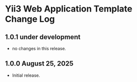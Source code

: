 # Yii3 Web Application Template Change Log

## 1.0.1 under development

- no changes in this release.

## 1.0.0 August 25, 2025

- Initial release.
